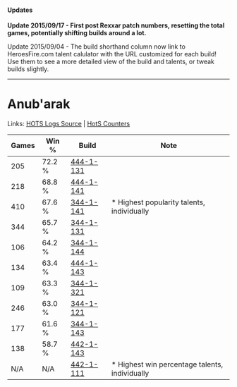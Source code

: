 #### Updates
**Update 2015/09/17 - First post Rexxar patch numbers, resetting the total games, potentially shifting builds around a lot.**

Update 2015/09/04 - The build shorthand column now link to HeroesFire.com talent calulator with the URL customized for each build!  
Use them to see a more detailed view of the build and talents, or tweak builds slightly.

***

# Anub'arak

Links: [HOTS Logs Source](https://www.hotslogs.com/Sitewide/HeroDetails?Hero=Anub'arak) | [HotS Counters](http://hotscounters.com/#/hero/Anub'arak)

Games  | Win %  | Build     | Note
-----  | -----  | -----     | ----
205    | 72.2 % | [444-1-131](http://www.heroesfire.com/hots/talent-calculator/anubarak#t5gh) | 
218    | 68.8 % | [444-1-141](http://www.heroesfire.com/hots/talent-calculator/anubarak#t5gr) | 
410    | 67.6 % | [344-1-141](http://www.heroesfire.com/hots/talent-calculator/anubarak#pHXr) | * Highest popularity talents, individually
344    | 65.7 % | [344-1-131](http://www.heroesfire.com/hots/talent-calculator/anubarak#pHXh) | 
106    | 64.2 % | [344-1-144](http://www.heroesfire.com/hots/talent-calculator/anubarak#pHXu) | 
134    | 63.4 % | [444-1-143](http://www.heroesfire.com/hots/talent-calculator/anubarak#t5gt) | 
109    | 63.3 % | [344-1-321](http://www.heroesfire.com/hots/talent-calculator/anubarak#pHaf) | 
246    | 63.0 % | [344-1-121](http://www.heroesfire.com/hots/talent-calculator/anubarak#pHXX) | 
177    | 61.6 % | [344-1-143](http://www.heroesfire.com/hots/talent-calculator/anubarak#pHXt) | 
138    | 58.7 % | [442-1-143](http://www.heroesfire.com/hots/talent-calculator/anubarak#t0oN) | 
N/A    | N/A    | [442-1-111](http://www.heroesfire.com/hots/talent-calculator/anubarak#t0nt) | * Highest win percentage talents, individually
